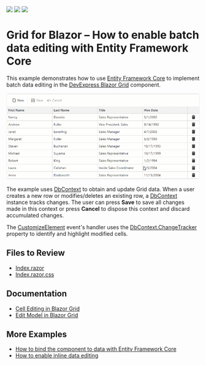 <!-- default badges list -->
![](https://img.shields.io/endpoint?url=https://codecentral.devexpress.com/api/v1/VersionRange/757321795/23.2.3%2B)
[![](https://img.shields.io/badge/Open_in_DevExpress_Support_Center-FF7200?style=flat-square&logo=DevExpress&logoColor=white)](https://supportcenter.devexpress.com/ticket/details/T1217239)
[![](https://img.shields.io/badge/📖_How_to_use_DevExpress_Examples-e9f6fc?style=flat-square)](https://docs.devexpress.com/GeneralInformation/403183)
<!-- default badges end -->
# Grid for Blazor – How to enable batch data editing with Entity Framework Core

This example demonstrates how to use [Entity Framework Core](https://learn.microsoft.com/en-us/ef/core/) to implement batch data editing in the [DevExpress Blazor Grid](https://docs.devexpress.com/Blazor/403143/grid) component.

![Batch Editing in DevExpress Blazor Grid](/images/batch-editing.gif)

The example uses [DbContext](https://learn.microsoft.com/en-us/dotnet/api/microsoft.entityframeworkcore.dbcontext?view=efcore-8.0) to obtain and update Grid data. When a user creates a new row or modifies/deletes an existing row, a [DbContext](https://learn.microsoft.com/en-us/dotnet/api/microsoft.entityframeworkcore.dbcontext?view=efcore-8.0) instance tracks changes. The user can press **Save** to save all changes made in this context or press **Cancel** to dispose this context and discard accumulated changes.

The [CustomizeElement](https://docs.devexpress.com/Blazor/DevExpress.Blazor.DxGrid.CustomizeElement) event's handler uses the [DbContext.ChangeTracker](https://learn.microsoft.com/en-us/dotnet/api/microsoft.entityframeworkcore.dbcontext.changetracker?view=efcore-8.0#microsoft-entityframeworkcore-dbcontext-changetracker) property to identify and highlight modified cells.

## Files to Review

* [Index.razor](./CS/BatchEditing/BatchEditing/Components/Pages/Index.razor)
* [Index.razor.css](./CS/BatchEditing/BatchEditing/Components/Pages/Index.razor.css)

## Documentation

- [Cell Editing in Blazor Grid](https://docs.devexpress.com/Blazor/404756/components/grid/editing-and-validation/edit-modes/edit-cell)
- [Edit Model in Blazor Grid](https://docs.devexpress.com/Blazor/404759/components/grid/editing-and-validation/edit-model)

## More Examples

- [How to bind the component to data with Entity Framework Core](https://github.com/DevExpress-Examples/blazor-dxgrid-bind-to-data-with-entity-framework-core)
- [How to enable inline data editing](https://github.com/DevExpress-Examples/blazor-grid-row-editing)
